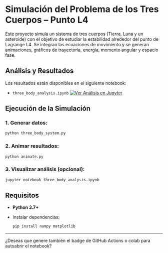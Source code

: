 # Simulación del Problema de los Tres Cuerpos – Punto L4

Este proyecto simula un sistema de tres cuerpos (Tierra, Luna y un asteroide) con el objetivo de estudiar la estabilidad alrededor del punto de Lagrange L4. Se integran las ecuaciones de movimiento y se generan animaciones, gráficos de trayectoria, energía, momento angular y espacio fase.

## Análisis y Resultados

Los resultados están disponibles en el siguiente notebook:

- `three_body_analysis.ipynb` [![Ver Análisis en Jupyter](https://raw.githubusercontent.com/jupyter/design/master/logos/Badges/nbviewer_badge.svg)](https://nbviewer.jupyter.org/github/isaultirado77/three-body-problem/blob/main/three_body_analysis.ipynb)

## Ejecución de la Simulación

### 1. Generar datos:

```bash
python three_body_system.py
```

### 2. Animar resultados:

```bash
python animate.py
```

### 3. Visualizar análisis (opcional):

```bash
jupyter notebook three_body_analysis.ipynb
```

## Requisitos

* **Python 3.7+**
* Instalar dependencias:

  ```bash
  pip install numpy matplotlib
  ```

---

¿Deseas que genere también el badge de GitHub Actions o colab para autoabrir el notebook?

